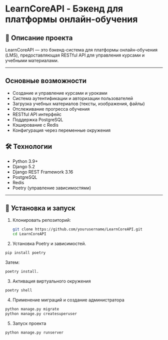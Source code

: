 # LearnCoreAPI - Бэкенд для платформы онлайн-обучения

## 📌 Описание проекта

LearnCoreAPI — это бэкенд-система для платформы онлайн-обучения (LMS), предоставляющая RESTful API для управления курсами и учебными материалами.

---
## Основные возможности
- Создание и управление курсами и уроками
- Система аутентификации и авторизации пользователей
- Загрузка учебных материалов (тексты, изображения, файлы)
- Отслеживание прогресса обучения
- RESTful API интерфейс
- Поддержка PostgreSQL
- Кэширование с Redis
- Конфигурация через переменные окружения

## 🛠 Технологии

- Python 3.9+
- Django 5.2
- Django REST Framework 3.16
- PostgreSQL
- Redis
- Poetry (управление зависимостями)

---

## 🚀 Установка и запуск 
  
1. Клонировать репозиторий:  
   ```bash  
   git clone https://github.com/yourusername/LearnCoreAPI.git
   cd LearnCoreAPI

2. Установка Poetry и зависимостей.
  ```bash
  pip install poetry
  ```
Затем:  
  ```bash    
  poetry install.
  ```
3. Активация виртуального окружения
```bash
poetry shell  
```  
4. Применение миграций и создание администратора  
```bash  
python manage.py migrate  
python manage.py createsuperuser 

```
5. Запуск проекта  
```bash
python manage.py runserver  
```





